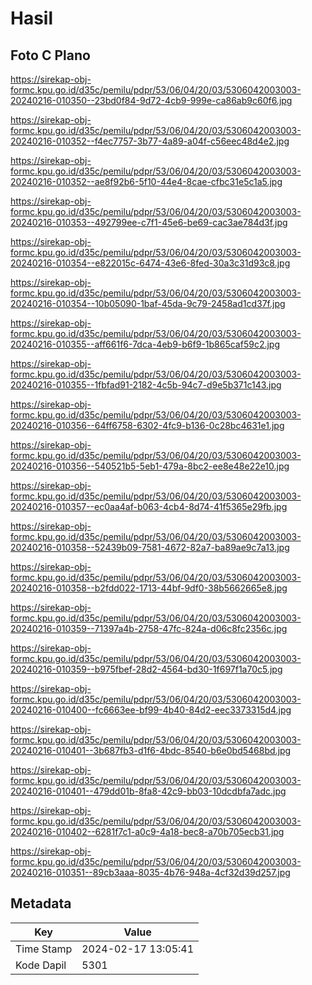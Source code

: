 # Hasil

## Foto C Plano

https://sirekap-obj-formc.kpu.go.id/d35c/pemilu/pdpr/53/06/04/20/03/5306042003003-20240216-010350--23bd0f84-9d72-4cb9-999e-ca86ab9c60f6.jpg

https://sirekap-obj-formc.kpu.go.id/d35c/pemilu/pdpr/53/06/04/20/03/5306042003003-20240216-010352--f4ec7757-3b77-4a89-a04f-c56eec48d4e2.jpg

https://sirekap-obj-formc.kpu.go.id/d35c/pemilu/pdpr/53/06/04/20/03/5306042003003-20240216-010352--ae8f92b6-5f10-44e4-8cae-cfbc31e5c1a5.jpg

https://sirekap-obj-formc.kpu.go.id/d35c/pemilu/pdpr/53/06/04/20/03/5306042003003-20240216-010353--492799ee-c7f1-45e6-be69-cac3ae784d3f.jpg

https://sirekap-obj-formc.kpu.go.id/d35c/pemilu/pdpr/53/06/04/20/03/5306042003003-20240216-010354--e822015c-6474-43e6-8fed-30a3c31d93c8.jpg

https://sirekap-obj-formc.kpu.go.id/d35c/pemilu/pdpr/53/06/04/20/03/5306042003003-20240216-010354--10b05090-1baf-45da-9c79-2458ad1cd37f.jpg

https://sirekap-obj-formc.kpu.go.id/d35c/pemilu/pdpr/53/06/04/20/03/5306042003003-20240216-010355--aff661f6-7dca-4eb9-b6f9-1b865caf59c2.jpg

https://sirekap-obj-formc.kpu.go.id/d35c/pemilu/pdpr/53/06/04/20/03/5306042003003-20240216-010355--1fbfad91-2182-4c5b-94c7-d9e5b371c143.jpg

https://sirekap-obj-formc.kpu.go.id/d35c/pemilu/pdpr/53/06/04/20/03/5306042003003-20240216-010356--64ff6758-6302-4fc9-b136-0c28bc4631e1.jpg

https://sirekap-obj-formc.kpu.go.id/d35c/pemilu/pdpr/53/06/04/20/03/5306042003003-20240216-010356--540521b5-5eb1-479a-8bc2-ee8e48e22e10.jpg

https://sirekap-obj-formc.kpu.go.id/d35c/pemilu/pdpr/53/06/04/20/03/5306042003003-20240216-010357--ec0aa4af-b063-4cb4-8d74-41f5365e29fb.jpg

https://sirekap-obj-formc.kpu.go.id/d35c/pemilu/pdpr/53/06/04/20/03/5306042003003-20240216-010358--52439b09-7581-4672-82a7-ba89ae9c7a13.jpg

https://sirekap-obj-formc.kpu.go.id/d35c/pemilu/pdpr/53/06/04/20/03/5306042003003-20240216-010358--b2fdd022-1713-44bf-9df0-38b5662665e8.jpg

https://sirekap-obj-formc.kpu.go.id/d35c/pemilu/pdpr/53/06/04/20/03/5306042003003-20240216-010359--71397a4b-2758-47fc-824a-d06c8fc2356c.jpg

https://sirekap-obj-formc.kpu.go.id/d35c/pemilu/pdpr/53/06/04/20/03/5306042003003-20240216-010359--b975fbef-28d2-4564-bd30-1f697f1a70c5.jpg

https://sirekap-obj-formc.kpu.go.id/d35c/pemilu/pdpr/53/06/04/20/03/5306042003003-20240216-010400--fc6663ee-bf99-4b40-84d2-eec3373315d4.jpg

https://sirekap-obj-formc.kpu.go.id/d35c/pemilu/pdpr/53/06/04/20/03/5306042003003-20240216-010401--3b687fb3-d1f6-4bdc-8540-b6e0bd5468bd.jpg

https://sirekap-obj-formc.kpu.go.id/d35c/pemilu/pdpr/53/06/04/20/03/5306042003003-20240216-010401--479dd01b-8fa8-42c9-bb03-10dcdbfa7adc.jpg

https://sirekap-obj-formc.kpu.go.id/d35c/pemilu/pdpr/53/06/04/20/03/5306042003003-20240216-010402--6281f7c1-a0c9-4a18-bec8-a70b705ecb31.jpg

https://sirekap-obj-formc.kpu.go.id/d35c/pemilu/pdpr/53/06/04/20/03/5306042003003-20240216-010351--89cb3aaa-8035-4b76-948a-4cf32d39d257.jpg


## Metadata

| Key        | Value               |
| ---------- | ------------------- |
| Time Stamp | 2024-02-17 13:05:41 |
| Kode Dapil | 5301                |



